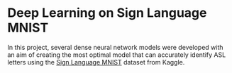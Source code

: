 # Deep Learning on Sign Language MNIST

In this project, several dense neural network models were developed with an aim of creating the most optimal model that can accurately identify ASL letters using the [Sign Language MNIST](https://www.kaggle.com/datasets/datamunge/sign-language-mnist) dataset from Kaggle. 

